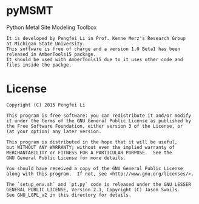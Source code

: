 # pyMSMT

Python Metal Site Modeling Toolbox

    It is developed by Pengfei Li in Prof. Kenne Merz's Research Group
    at Michigan State University.
    This software is free of charge and a version 1.0 Beta1 has been
    released in AmberTools15 package.
    It should be used with AmberTools15 due to it uses other code and
    files inside the packge.

# License

    Copyright (C) 2015 Pengfei Li

    This program is free software: you can redistribute it and/or modify
    it under the terms of the GNU General Public License as published by
    the Free Software Foundation, either version 3 of the License, or
    (at your option) any later version.

    This program is distributed in the hope that it will be useful,
    but WITHOUT ANY WARRANTY; without even the implied warranty of
    MERCHANTABILITY or FITNESS FOR A PARTICULAR PURPOSE.  See the
    GNU General Public License for more details.

    You should have received a copy of the GNU General Public License
    along with this program.  If not, see <http://www.gnu.org/licenses/>.

    The `setup_env.sh` and `pt.py` code is released under the GNU LESSER
    GENERAL PUBLIC LICENSE, Version 2.1, Copyright (C) Jason Swails.
    See GNU_LGPL_v2 in this directory for details.

